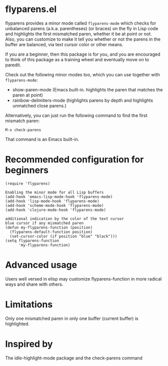 # flyparens.el

flyparens provides a minor mode called `flyparens-mode` which checks for unbalanced parens (a.k.a. parentheses) (or braces) on the fly in Lisp code and highlights the first mismatched paren, whether it be at point or not. Also, you can customize to make it tell you whether or not the parens in the buffer are balanced, via text cursor color or other means.

If you are a beginner, then this package is for you, and you are encouraged to think of this package as a training wheel and eventually move on to paredit.

Check out the following minor modes too, which you can use together with `flyparens-mode`:

-   show-paren-mode (Emacs built-in. highlights the paren that matches the paren at point)
-   rainbow-delimiters-mode (highlights parens by depth and highlights unmatched close parens.)

Alternatively, you can just run the following command to find the first mismatch paren:

    M-x check-parens

That command is an Emacs built-in.

# Recommended configuration for beginners

    (require 'flyparens)
    
    Enabling the minor mode for all Lisp buffers
    (add-hook 'emacs-lisp-mode-hook 'flyparens-mode)
    (add-hook 'lisp-mode-hook 'flyparens-mode)
    (add-hook 'scheme-mode-hook 'flyparens-mode)
    (add-hook 'clojure-mode-hook 'flyparens-mode)
    
    additional indication by the color of the text cursor
    blue cursor if any mismatched paren
    (defun my-flyparens-function (position)
      (flyparens-default-function position)
      (set-cursor-color (if position "blue" "black")))
    (setq flyparens-function
          'my-flyparens-function)

# Advanced usage

Users well versed in elisp may customize flyparens-function in more radical ways and share with others.

# Limitations

Only one mismatched paren in only one buffer (current buffer) is highlighted.

# Inspired by

The idle-highlight-mode package and the check-parens command
